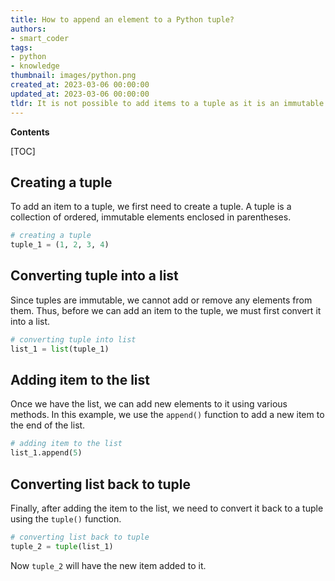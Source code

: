 ```yaml
---
title: How to append an element to a Python tuple?
authors:
- smart_coder
tags:
- python
- knowledge
thumbnail: images/python.png
created_at: 2023-03-06 00:00:00
updated_at: 2023-03-06 00:00:00
tldr: It is not possible to add items to a tuple as it is an immutable data type in Python.
---
```


**Contents**

[TOC]

## Creating a tuple

To add an item to a tuple, we first need to create a tuple. A tuple is a collection of ordered, immutable elements enclosed in parentheses. 

```python
# creating a tuple
tuple_1 = (1, 2, 3, 4)
```

## Converting tuple into a list

Since tuples are immutable, we cannot add or remove any elements from them. Thus, before we can add an item to the tuple, we must first convert it into a list.

```python
# converting tuple into list
list_1 = list(tuple_1)
``` 

## Adding item to the list 

Once we have the list, we can add new elements to it using various methods. In this example, we use the `append()` function to add a new item to the end of the list.

```python
# adding item to the list
list_1.append(5)
```

## Converting list back to tuple

Finally, after adding the item to the list, we need to convert it back to a tuple using the `tuple()` function.

```python
# converting list back to tuple
tuple_2 = tuple(list_1)
``` 

Now `tuple_2` will have the new item added to it.

